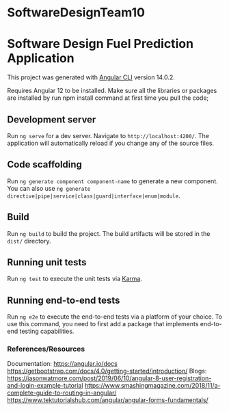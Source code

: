 # SoftwareDesignTeam10
# Software Design Fuel Prediction Application

This project was generated with [Angular CLI](https://github.com/angular/angular-cli) version 14.0.2.

Requires Angular 12 to be installed.
Make sure all the libraries or packages are installed by run npm install command at first time you pull the code;

## Development server

Run `ng serve` for a dev server. Navigate to `http://localhost:4200/`. The application will automatically reload if you change any of the source files.

## Code scaffolding

Run `ng generate component component-name` to generate a new component. You can also use `ng generate directive|pipe|service|class|guard|interface|enum|module`.

## Build

Run `ng build` to build the project. The build artifacts will be stored in the `dist/` directory.

## Running unit tests

Run `ng test` to execute the unit tests via [Karma](https://karma-runner.github.io).

## Running end-to-end tests

Run `ng e2e` to execute the end-to-end tests via a platform of your choice. To use this command, you need to first add a package that implements end-to-end testing capabilities.

### References/Resources

Documentation:
  https://angular.io/docs
  https://getbootstrap.com/docs/4.0/getting-started/introduction/
Blogs:
  https://jasonwatmore.com/post/2019/06/10/angular-8-user-registration-and-login-example-tutorial
  https://www.smashingmagazine.com/2018/11/a-complete-guide-to-routing-in-angular/
  https://www.tektutorialshub.com/angular/angular-forms-fundamentals/



